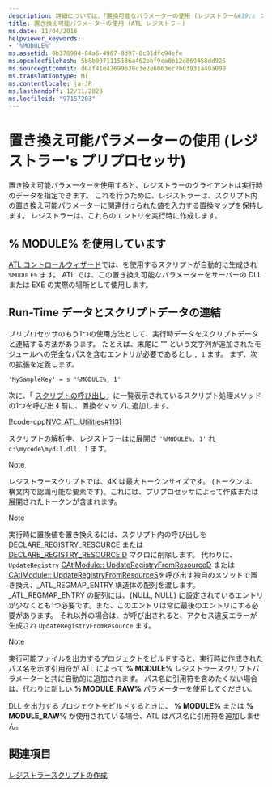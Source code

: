```yaml
---
description: 詳細については、「置換可能なパラメーターの使用 (レジストラー&#39;s プリプロセッサ)」を参照してください。
title: 置き換え可能パラメーターの使用 (ATL レジストラー)
ms.date: 11/04/2016
helpviewer_keywords:
- '%MODULE%'
ms.assetid: 0b376994-84a6-4967-8d97-8c01dfc94efe
ms.openlocfilehash: 5b8b8071115186a462bbf9ca0b12d869458dd925
ms.sourcegitcommit: d6af41e42699628c3e2e6063ec7b03931a49a098
ms.translationtype: MT
ms.contentlocale: ja-JP
ms.lasthandoff: 12/11/2020
ms.locfileid: "97157203"
---
```

# <a name="using-replaceable-parameters-the-registrar39s-preprocessor"></a>置き換え可能パラメーターの使用 (レジストラー&#39;s プリプロセッサ)

置き換え可能パラメーターを使用すると、レジストラーのクライアントは実行時のデータを指定できます。 これを行うために、レジストラーは、スクリプト内の置き換え可能パラメーターに関連付けられた値を入力する置換マップを保持します。 レジストラーは、これらのエントリを実行時に作成します。

## <a name="using-module"></a><a name="_atl_using_.25.module.25"></a> % MODULE% を使用しています

[ATL コントロールウィザード](../atl/reference/atl-control-wizard.md)では、を使用するスクリプトが自動的に生成され `%MODULE%` ます。 ATL では、この置き換え可能なパラメーターをサーバーの DLL または EXE の実際の場所として使用します。

## <a name="concatenating-run-time-data-with-script-data"></a>Run-Time データとスクリプトデータの連結

プリプロセッサのもう1つの使用方法として、実行時データをスクリプトデータと連結する方法があります。 たとえば、末尾に "" という文字列が追加されたモジュールへの完全なパスを含むエントリが必要であるとし `, 1` ます。 まず、次の拡張を定義します。

```rgs
'MySampleKey' = s '%MODULE%, 1'
```

次に、「 [スクリプトの呼び出し](../atl/invoking-scripts.md)」に一覧表示されているスクリプト処理メソッドの1つを呼び出す前に、置換をマップに追加します。

[!code-cpp[NVC_ATL_Utilities#113](../atl/codesnippet/cpp/using-replaceable-parameters-the-registrar-s-preprocessor_1.cpp)]

スクリプトの解析中、レジストラーはに展開さ `'%MODULE%, 1'` れ `c:\mycode\mydll.dll, 1` ます。

> [!NOTE]
> レジストラースクリプトでは、4K は最大トークンサイズです。 (トークンは、構文内で認識可能な要素です)。これには、プリプロセッサによって作成または展開されたトークンが含まれます。

> [!NOTE]
> 実行時に置換値を置き換えるには、スクリプト内の呼び出しを [DECLARE_REGISTRY_RESOURCE](../atl/reference/registry-macros.md#declare_registry_resource) または [DECLARE_REGISTRY_RESOURCEID](../atl/reference/registry-macros.md#declare_registry_resourceid) マクロに削除します。 代わりに、 `UpdateRegistry` [CAtlModule:: UpdateRegistryFromResourceD](../atl/reference/catlmodule-class.md#updateregistryfromresourced) または [CAtlModule:: UpdateRegistryFromResourceS](../atl/reference/catlmodule-class.md#updateregistryfromresources)を呼び出す独自のメソッドで置き換え、_ATL_REGMAP_ENTRY 構造体の配列を渡します。 _ATL_REGMAP_ENTRY の配列には、{NULL, NULL} に設定されているエントリが少なくとも1つ必要です。また、このエントリは常に最後のエントリにする必要があります。 それ以外の場合は、が呼び出されると、アクセス違反エラーが生成され `UpdateRegistryFromResource` ます。

> [!NOTE]
> 実行可能ファイルを出力するプロジェクトをビルドすると、実行時に作成されたパス名を示す引用符が ATL によって **% MODULE%** レジストラースクリプトパラメーターと共に自動的に追加されます。 パス名に引用符を含めたくない場合は、代わりに新しい **% MODULE_RAW%** パラメーターを使用してください。
>
> DLL を出力するプロジェクトをビルドするときに、 **% MODULE%** または **% MODULE_RAW%** が使用されている場合、ATL はパス名に引用符を追加しません。

## <a name="see-also"></a>関連項目

[レジストラースクリプトの作成](../atl/creating-registrar-scripts.md)
